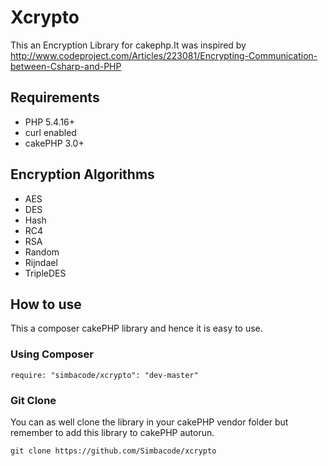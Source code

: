 Xcrypto
========================

This an Encryption Library for cakephp.It was inspired by 
http://www.codeproject.com/Articles/223081/Encrypting-Communication-between-Csharp-and-PHP

## Requirements ##
* PHP 5.4.16+
* curl enabled
* cakePHP 3.0+


## Encryption Algorithms ##
* AES
* DES
* Hash
* RC4
* RSA
* Random
* Rijndael
* TripleDES 


## How to use ##
This a composer cakePHP library and hence it is easy to use.

### Using Composer ###

```
require: "simbacode/xcrypto": "dev-master"
```
### Git Clone ###
You can as well clone the library in your cakePHP vendor folder but remember to add this library to cakePHP autorun.
```
git clone https://github.com/Simbacode/xcrypto
```

